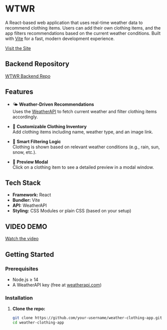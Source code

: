 # WTWR

A React-based web application that uses real-time weather data to recommend clothing items. Users can add their own clothing items, and the app filters recommendations based on the current weather conditions. Built with [Vite](https://vitejs.dev/) for a fast, modern development experience.

[Visit the Site](https://dathantowns.github.io/se_project_react/)

## Backend Repository

[WTWR Backend Repo](https://github.com/dathantowns/se_project_express)

## Features

- 🌤️ **Weather-Driven Recommendations**  
  Uses the [WeatherAPI](https://www.weatherapi.com/) to fetch current weather and filter clothing items accordingly.

- 👕 **Customizable Clothing Inventory**  
  Add clothing items including name, weather type, and an image link.

- 🧥 **Smart Filtering Logic**  
  Clothing is shown based on relevant weather conditions (e.g., rain, sun, snow, etc.).

- 👀 **Preview Modal**  
  Click on a clothing item to see a detailed preview in a modal window.

## Tech Stack

- **Framework:** React
- **Bundler:** Vite
- **API:** WeatherAPI
- **Styling:** CSS Modules or plain CSS (based on your setup)

## VIDEO DEMO

[Watch the video](https://youtu.be/U3Cc3EPj7ng)

## Getting Started

### Prerequisites

- Node.js ≥ 14
- A WeatherAPI key (free at [weatherapi.com](https://www.weatherapi.com/))

### Installation

1. **Clone the repo:**

   ```bash
   git clone https://github.com/your-username/weather-clothing-app.git
   cd weather-clothing-app
   ```
